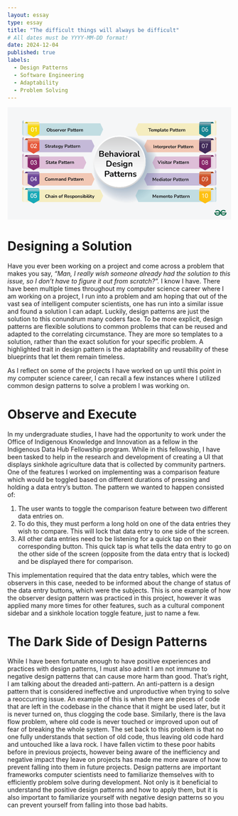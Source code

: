 ```yaml
---
layout: essay
type: essay
title: "The difficult things will always be difficult"
# All dates must be YYYY-MM-DD format!
date: 2024-12-04
published: true
labels:
  - Design Patterns
  - Software Engineering
  - Adaptability
  - Problem Solving
---
```


<img class="rounded float-start pe-4" src="../img/design-patterns.png">

# Designing a Solution
Have you ever been working on a project and come across a problem that makes you say,
*“Man, I really wish someone already had the solution to this issue, so I don’t have to figure it out from scratch?”.*
I know I have. There have been multiple times throughout my computer science career where I am working on a project, I run into a problem and am hoping that out of the vast sea of intelligent computer scientists, one has run into a similar issue and found a solution I can adapt. Luckily, design patterns are just the solution to this conundrum many coders face. To be more explicit, design patterns are flexible solutions to common problems that can be reused and adapted to the correlating circumstance. They are more so templates to a solution, rather than the exact solution for your specific problem. A highlighted trait in design pattern is the adaptability and reusability of these blueprints that let them remain timeless.

As I reflect on some of the projects I have worked on up until this point in my computer science career, I can recall a few instances where I utilized common design patterns to solve a problem I was working on.

# Observe and Execute
In my undergraduate studies, I have had the opportunity to work under the Office of Indigenous Knowledge and Innovation as a fellow in the Indigenous Data Hub Fellowship program. While in this fellowship, I have been tasked to help in the research and development of creating a UI that displays sinkhole agriculture data that is collected by community partners. One of the features I worked on implementing was a comparison feature which would be toggled based on different durations of pressing and holding a data entry’s button. The pattern we wanted to happen consisted of:

1. The user wants to toggle the comparison feature between two different data entries on.
2. To do this, they must perform a long hold on one of the data entries they wish to compare. This will lock that data entry to one side of the screen.
3. All other data entries need to be listening for a quick tap on their corresponding button. This quick tap is what tells the data entry to go on the other side of the screen (opposite from the data entry that is locked) and be displayed there for comparison.

This implementation required that the data entry tables, which were the observers in this case, needed to be informed about the change of status of the data entry buttons, which were the subjects. This is one example of how the observer design pattern was practiced in this project, however it was applied many more times for other features, such as a cultural component sidebar and a sinkhole location toggle feature, just to name a few.

# The Dark Side of Design Patterns
While I have been fortunate enough to have positive experiences and practices with design patterns, I must also admit I am not immune to negative design patterns that can cause more harm than good. That’s right, I am talking about the dreaded anti-pattern. An anti-pattern is a design pattern that is considered ineffective and unproductive when trying to solve a reoccurring issue. An example of this is when there are pieces of code that are left in the codebase in the chance that it might be used later, but it is never turned on, thus clogging the code base. Similarly, there is the lava flow problem, where old code is never touched or improved upon out of fear of breaking the whole system. The set back to this problem is that no one fully understands that section of old code, thus leaving old code hard and untouched like a lava rock. I have fallen victim to these poor habits before in previous projects, however being aware of the inefficiency and negative impact they leave on projects has made me more aware of how to prevent falling into them in future projects. Design patterns are important frameworks computer scientists need to familiarize themselves with to efficiently problem solve during development. Not only is it beneficial to understand the positive design patterns and how to apply them, but it is also important to familiarize yourself with negative design patterns so you can prevent yourself from falling into those bad habits.
